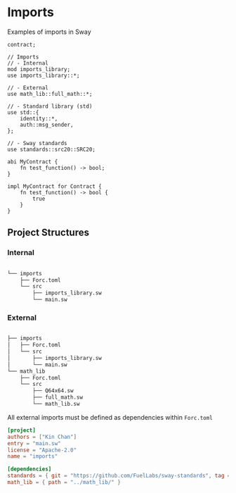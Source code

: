 # Imports

Examples of imports in Sway

```sway
contract;

// Imports
// - Internal
mod imports_library;
use imports_library::*;

// - External
use math_lib::full_math::*;

// - Standard library (std)
use std::{
    identity::*,
    auth::msg_sender,
};

// - Sway standards
use standards::src20::SRC20;

abi MyContract {
    fn test_function() -> bool;
}

impl MyContract for Contract {
    fn test_function() -> bool {
        true
    }
}

```

## Project Structures

### Internal

```bash

└── imports
    ├── Forc.toml
    └── src
        ├── imports_library.sw
        └── main.sw

```

### External

```bash

├── imports
│   ├── Forc.toml
│   └── src
│       ├── imports_library.sw
│       └── main.sw
└── math_lib
    ├── Forc.toml
    └── src
        ├── Q64x64.sw
        ├── full_math.sw
        └── math_lib.sw

```

All external imports must be defined as dependencies within `Forc.toml`

```toml
[project]
authors = ["Kin Chan"]
entry = "main.sw"
license = "Apache-2.0"
name = "imports"

[dependencies]
standards = { git = "https://github.com/FuelLabs/sway-standards", tag = "v0.7.1" }
math_lib = { path = "../math_lib/" }

```
